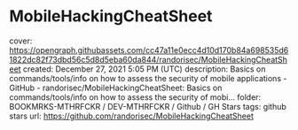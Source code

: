 # MobileHackingCheatSheet

cover: https://opengraph.githubassets.com/cc47a11e0ecc4d10d170b84a698535d61822dc82f73dbd56c5d8d5eba60da844/randorisec/MobileHackingCheatSheet
created: December 27, 2021 5:05 PM (UTC)
description: Basics on commands/tools/info on how to assess the security of mobile applications - GitHub - randorisec/MobileHackingCheatSheet: Basics on commands/tools/info on how to assess the security of mobi...
folder: BOOKMRKS-MTHRFCKR / DEV-MTHRFCKR / Github / GH Stars
tags: github stars
url: https://github.com/randorisec/MobileHackingCheatSheet